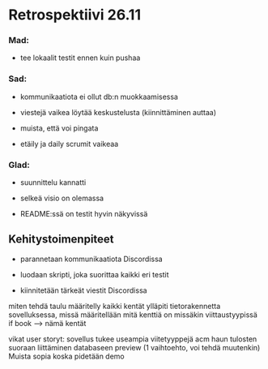 # Retrospektiivi 26.11

### Mad:

- tee lokaalit testit ennen kuin pushaa

### Sad:

- kommunikaatiota ei ollut db:n muokkaamisessa

- viestejä vaikea löytää keskustelusta (kiinnittäminen auttaa)

- muista, että voi pingata

- etäily ja daily scrumit vaikeaa

### Glad:

- suunnittelu kannatti

- selkeä visio on olemassa

- README:ssä on testit hyvin näkyvissä


## Kehitystoimenpiteet

- parannetaan kommunikaatiota Discordissa

- luodaan skripti, joka suorittaa kaikki eri testit

- kiinnitetään tärkeät viestit Discordissa




miten tehdä taulu
	määritelly kaikki kentät
	ylläpiti tietorakennetta sovelluksessa, missä määritellään mitä kenttiä on missäkin viittaustyypissä
	if book --> nämä kentät

vikat user storyt:
	sovellus tukee useampia viitetyyppejä
	acm haun tulosten suoraan liittäminen databaseen
	   preview (1 vaihtoehto, voi tehdä muutenkin)
Muista sopia koska pidetään demo


